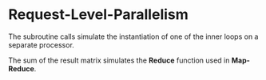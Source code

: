 # Request-Level-Parallelism
The subroutine calls simulate the instantiation of one of the inner loops on a separate
processor.

The sum of the result matrix simulates the **Reduce** function used in **Map-Reduce**.